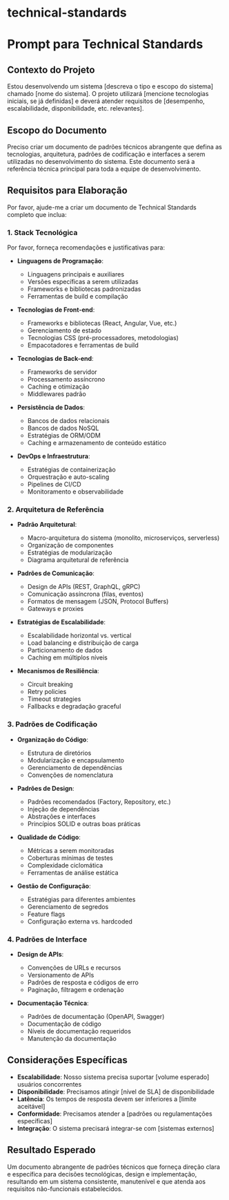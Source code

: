 # technical-standards

# Prompt para Technical Standards

## Contexto do Projeto

Estou desenvolvendo um sistema [descreva o tipo e escopo do sistema] chamado [nome do sistema]. O projeto utilizará [mencione tecnologias iniciais, se já definidas] e deverá atender requisitos de [desempenho, escalabilidade, disponibilidade, etc. relevantes].

## Escopo do Documento

Preciso criar um documento de padrões técnicos abrangente que defina as tecnologias, arquitetura, padrões de codificação e interfaces a serem utilizadas no desenvolvimento do sistema. Este documento será a referência técnica principal para toda a equipe de desenvolvimento.

## Requisitos para Elaboração

Por favor, ajude-me a criar um documento de Technical Standards completo que inclua:

### 1. Stack Tecnológica

Por favor, forneça recomendações e justificativas para:

- **Linguagens de Programação**:

  - Linguagens principais e auxiliares
  - Versões específicas a serem utilizadas
  - Frameworks e bibliotecas padronizadas
  - Ferramentas de build e compilação

- **Tecnologias de Front-end**:

  - Frameworks e bibliotecas (React, Angular, Vue, etc.)
  - Gerenciamento de estado
  - Tecnologias CSS (pré-processadores, metodologias)
  - Empacotadores e ferramentas de build

- **Tecnologias de Back-end**:

  - Frameworks de servidor
  - Processamento assíncrono
  - Caching e otimização
  - Middlewares padrão

- **Persistência de Dados**:

  - Bancos de dados relacionais
  - Bancos de dados NoSQL
  - Estratégias de ORM/ODM
  - Caching e armazenamento de conteúdo estático

- **DevOps e Infraestrutura**:
  - Estratégias de containerização
  - Orquestração e auto-scaling
  - Pipelines de CI/CD
  - Monitoramento e observabilidade

### 2. Arquitetura de Referência

- **Padrão Arquitetural**:

  - Macro-arquitetura do sistema (monolito, microserviços, serverless)
  - Organização de componentes
  - Estratégias de modularização
  - Diagrama arquitetural de referência

- **Padrões de Comunicação**:

  - Design de APIs (REST, GraphQL, gRPC)
  - Comunicação assíncrona (filas, eventos)
  - Formatos de mensagem (JSON, Protocol Buffers)
  - Gateways e proxies

- **Estratégias de Escalabilidade**:

  - Escalabilidade horizontal vs. vertical
  - Load balancing e distribuição de carga
  - Particionamento de dados
  - Caching em múltiplos níveis

- **Mecanismos de Resiliência**:
  - Circuit breaking
  - Retry policies
  - Timeout strategies
  - Fallbacks e degradação graceful

### 3. Padrões de Codificação

- **Organização do Código**:

  - Estrutura de diretórios
  - Modularização e encapsulamento
  - Gerenciamento de dependências
  - Convenções de nomenclatura

- **Padrões de Design**:

  - Padrões recomendados (Factory, Repository, etc.)
  - Injeção de dependências
  - Abstrações e interfaces
  - Princípios SOLID e outras boas práticas

- **Qualidade de Código**:

  - Métricas a serem monitoradas
  - Coberturas mínimas de testes
  - Complexidade ciclomática
  - Ferramentas de análise estática

- **Gestão de Configuração**:
  - Estratégias para diferentes ambientes
  - Gerenciamento de segredos
  - Feature flags
  - Configuração externa vs. hardcoded

### 4. Padrões de Interface

- **Design de APIs**:

  - Convenções de URLs e recursos
  - Versionamento de APIs
  - Padrões de resposta e códigos de erro
  - Paginação, filtragem e ordenação

- **Documentação Técnica**:
  - Padrões de documentação (OpenAPI, Swagger)
  - Documentação de código
  - Níveis de documentação requeridos
  - Manutenção da documentação

## Considerações Específicas

- **Escalabilidade**: Nosso sistema precisa suportar [volume esperado] usuários concorrentes
- **Disponibilidade**: Precisamos atingir [nível de SLA] de disponibilidade
- **Latência**: Os tempos de resposta devem ser inferiores a [limite aceitável]
- **Conformidade**: Precisamos atender a [padrões ou regulamentações específicas]
- **Integração**: O sistema precisará integrar-se com [sistemas externos]

## Resultado Esperado

Um documento abrangente de padrões técnicos que forneça direção clara e específica para decisões tecnológicas, design e implementação, resultando em um sistema consistente, manutenível e que atenda aos requisitos não-funcionais estabelecidos.
